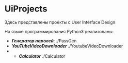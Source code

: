 # UiProjects

Здесь представлены проекты с User Interface Design 

На языке программирования Python3 реализованы:

* __*Генератор паролей*__: ./PassGen
* __*YouTubeVideoDownloader*__ ./YoutubeVideoDownloader
* * __*Calculator*__ ./Calculator